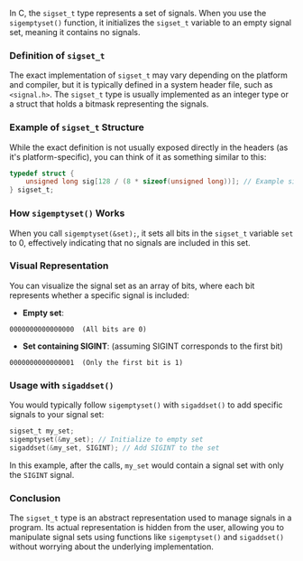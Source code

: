 In C, the `sigset_t` type represents a set of signals. When you use the `sigemptyset()` function, it initializes the `sigset_t` variable to an empty signal set, meaning it contains no signals. 

### Definition of `sigset_t`

The exact implementation of `sigset_t` may vary depending on the platform and compiler, but it is typically defined in a system header file, such as `<signal.h>`. The `sigset_t` type is usually implemented as an integer type or a struct that holds a bitmask representing the signals.

### Example of `sigset_t` Structure

While the exact definition is not usually exposed directly in the headers (as it's platform-specific), you can think of it as something similar to this:

```c
typedef struct {
    unsigned long sig[128 / (8 * sizeof(unsigned long))]; // Example size for 128 signals
} sigset_t;
```

### How `sigemptyset()` Works

When you call `sigemptyset(&set);`, it sets all bits in the `sigset_t` variable `set` to 0, effectively indicating that no signals are included in this set. 

### Visual Representation

You can visualize the signal set as an array of bits, where each bit represents whether a specific signal is included:

- **Empty set**: 
```
0000000000000000  (All bits are 0)
```
- **Set containing SIGINT**: (assuming SIGINT corresponds to the first bit)
```
0000000000000001  (Only the first bit is 1)
```

### Usage with `sigaddset()`

You would typically follow `sigemptyset()` with `sigaddset()` to add specific signals to your signal set:

```c
sigset_t my_set;
sigemptyset(&my_set); // Initialize to empty set
sigaddset(&my_set, SIGINT); // Add SIGINT to the set
```

In this example, after the calls, `my_set` would contain a signal set with only the `SIGINT` signal.

### Conclusion

The `sigset_t` type is an abstract representation used to manage signals in a program. Its actual representation is hidden from the user, allowing you to manipulate signal sets using functions like `sigemptyset()` and `sigaddset()` without worrying about the underlying implementation.